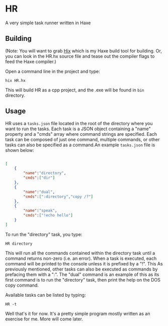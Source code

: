 # HR
A very simple task runner written in Haxe

## Building

(Note: You will want to grab [Hix](https://github.com/bncastle/hix) which is my Haxe build tool for building.
Or, you can look in the HR.hx source file and tease out the compiler flags to feed the Haxe compiler.)

Open a command line in the project and type:

```hix HR.hx```

This will build HR as a cpp project, and the .exe will be found in ```bin``` directory.

## Usage

HR uses a ```tasks.json``` file located in the root of the directory where you want to run the tasks. Each
task is a JSON object containing a "name" property and a "cmds" array where command strings are specified.
Each task can be composed of just one command, multiple commands, or other tasks can also be specified as 
a command.An example ```tasks.json``` file is shown below:

```json

[
    {
        "name":"directory",
        "cmds":["dir"]
    },
    {
        "name":"dual",
        "cmds":[":directory","copy /?"]
    },
    {
        "name":"speak",
        "cmds":["!echo hello"]
    }
]

```

To run the "directory" task, you type:

```HR directory```

This will run all the commands contained within the directory task until a command returns non-zero (i.e. an error).
When a task is executed, each command will be printed to the console unless it is  prefixed by a "!". This
As previously mentioned, other tasks can also be executed as commands by prefacing them with a ":". The
"dual" command is an example of this as its first command is to run the "directory" task, then print the help on the
DOS copy command.

Available tasks can be listed by typing:

```HR -t ```

Well that's it for now. It's a pretty simple program mostly written as an exercise for me. More will come later.